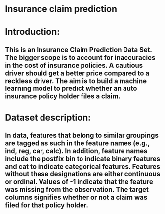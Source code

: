 # Insurance claim prediction
# Introduction:
## This is an Insurance Claim Prediction Data Set. The bigger scope is to account for inaccuracies in the cost of insurance policies. A cautious driver should get a better price compared to a reckless driver. The aim is to build a machine learning model to predict whether an auto insurance policy holder files a claim.

# Dataset description:
## In data, features that belong to similar groupings are tagged as such in the feature names (e.g., ind, reg, car, calc). In addition, feature names include the postfix bin to indicate binary features and cat to indicate categorical features. Features without these designations are either continuous or ordinal. Values of -1 indicate that the feature was missing from the observation. The target columns signifies whether or not a claim was filed for that policy holder.
